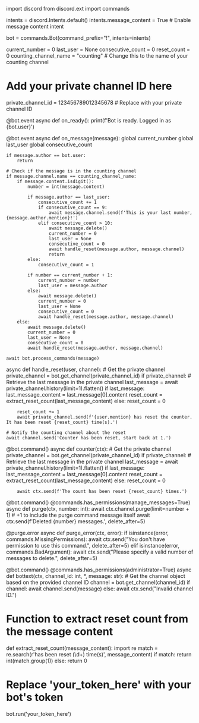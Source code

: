 import discord
from discord.ext import commands

intents = discord.Intents.default()
intents.message_content = True  # Enable message content intent

bot = commands.Bot(command_prefix="!", intents=intents)

current_number = 0
last_user = None
consecutive_count = 0
reset_count = 0
counting_channel_name = "counting"  # Change this to the name of your counting channel

# Add your private channel ID here
private_channel_id = 123456789012345678  # Replace with your private channel ID

@bot.event
async def on_ready():
    print(f'Bot is ready. Logged in as {bot.user}')

@bot.event
async def on_message(message):
    global current_number
    global last_user
    global consecutive_count

    if message.author == bot.user:
        return

    # Check if the message is in the counting channel
    if message.channel.name == counting_channel_name:
        if message.content.isdigit():
            number = int(message.content)

            if message.author == last_user:
                consecutive_count += 1
                if consecutive_count == 9:
                    await message.channel.send(f'This is your last number, {message.author.mention}!')
                elif consecutive_count > 10:
                    await message.delete()
                    current_number = 0
                    last_user = None
                    consecutive_count = 0
                    await handle_reset(message.author, message.channel)
                    return
            else:
                consecutive_count = 1

            if number == current_number + 1:
                current_number = number
                last_user = message.author
            else:
                await message.delete()
                current_number = 0
                last_user = None
                consecutive_count = 0
                await handle_reset(message.author, message.channel)
        else:
            await message.delete()
            current_number = 0
            last_user = None
            consecutive_count = 0
            await handle_reset(message.author, message.channel)

    await bot.process_commands(message)

async def handle_reset(user, channel):
    # Get the private channel
    private_channel = bot.get_channel(private_channel_id)
    if private_channel:
        # Retrieve the last message in the private channel
        last_message = await private_channel.history(limit=1).flatten()
        if last_message:
            last_message_content = last_message[0].content
            reset_count = extract_reset_count(last_message_content)
        else:
            reset_count = 0
        
        reset_count += 1
        await private_channel.send(f'{user.mention} has reset the counter. It has been reset {reset_count} time(s).')
    
    # Notify the counting channel about the reset
    await channel.send('Counter has been reset, start back at 1.')

@bot.command()
async def counter(ctx):
    # Get the private channel
    private_channel = bot.get_channel(private_channel_id)
    if private_channel:
        # Retrieve the last message in the private channel
        last_message = await private_channel.history(limit=1).flatten()
        if last_message:
            last_message_content = last_message[0].content
            reset_count = extract_reset_count(last_message_content)
        else:
            reset_count = 0
        
        await ctx.send(f'The count has been reset {reset_count} times.')

@bot.command()
@commands.has_permissions(manage_messages=True)
async def purge(ctx, number: int):
    await ctx.channel.purge(limit=number + 1)  # +1 to include the purge command message itself
    await ctx.send(f'Deleted {number} messages.', delete_after=5)

@purge.error
async def purge_error(ctx, error):
    if isinstance(error, commands.MissingPermissions):
        await ctx.send("You don't have permission to use this command.", delete_after=5)
    elif isinstance(error, commands.BadArgument):
        await ctx.send("Please specify a valid number of messages to delete.", delete_after=5)

@bot.command()
@commands.has_permissions(administrator=True)
async def bottext(ctx, channel_id: int, *, message: str):
    # Get the channel object based on the provided channel ID
    channel = bot.get_channel(channel_id)
    if channel:
        await channel.send(message)
    else:
        await ctx.send("Invalid channel ID.")

# Function to extract reset count from the message content
def extract_reset_count(message_content):
    import re
    match = re.search(r'has been reset (\d+) time\(s\)', message_content)
    if match:
        return int(match.group(1))
    else:
        return 0

# Replace 'your_token_here' with your bot's token
bot.run('your_token_here')
